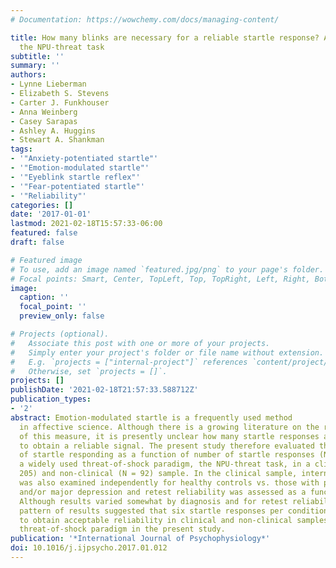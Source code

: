 ```yaml
---
# Documentation: https://wowchemy.com/docs/managing-content/

title: How many blinks are necessary for a reliable startle response? A test using
  the NPU-threat task
subtitle: ''
summary: ''
authors:
- Lynne Lieberman
- Elizabeth S. Stevens
- Carter J. Funkhouser
- Anna Weinberg
- Casey Sarapas
- Ashley A. Huggins
- Stewart A. Shankman
tags:
- '"Anxiety-potentiated startle"'
- '"Emotion-modulated startle"'
- '"Eyeblink startle reflex"'
- '"Fear-potentiated startle"'
- '"Reliability"'
categories: []
date: '2017-01-01'
lastmod: 2021-02-18T15:57:33-06:00
featured: false
draft: false

# Featured image
# To use, add an image named `featured.jpg/png` to your page's folder.
# Focal points: Smart, Center, TopLeft, Top, TopRight, Left, Right, BottomLeft, Bottom, BottomRight.
image:
  caption: ''
  focal_point: ''
  preview_only: false

# Projects (optional).
#   Associate this post with one or more of your projects.
#   Simply enter your project's folder or file name without extension.
#   E.g. `projects = ["internal-project"]` references `content/project/deep-learning/index.md`.
#   Otherwise, set `projects = []`.
projects: []
publishDate: '2021-02-18T21:57:33.588712Z'
publication_types:
- '2'
abstract: Emotion-modulated startle is a frequently used method
  in affective science. Although there is a growing literature on the reliability
  of this measure, it is presently unclear how many startle responses are necessary
  to obtain a reliable signal. The present study therefore evaluated the reliability
  of startle responding as a function of number of startle responses (NoS) during
  a widely used threat-of-shock paradigm, the NPU-threat task, in a clinical (N =
  205) and non-clinical (N = 92) sample. In the clinical sample, internal consistency
  was also examined independently for healthy controls vs. those with panic disorder
  and/or major depression and retest reliability was assessed as a function of NoS.
  Although results varied somewhat by diagnosis and for retest reliability, the overall
  pattern of results suggested that six startle responses per condition were necessary
  to obtain acceptable reliability in clinical and non-clinical samples during this
  threat-of-shock paradigm in the present study.
publication: '*International Journal of Psychophysiology*'
doi: 10.1016/j.ijpsycho.2017.01.012
---
```

